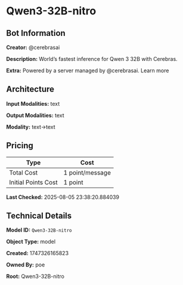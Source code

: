 # Qwen3-32B-nitro

## Bot Information

**Creator:** @cerebrasai

**Description:** World’s fastest inference for Qwen 3 32B with Cerebras.

**Extra:** Powered by a server managed by @cerebrasai. Learn more


## Architecture

**Input Modalities:** text

**Output Modalities:** text

**Modality:** text->text


## Pricing

| Type | Cost |
|------|------|
| Total Cost | 1 point/message |
| Initial Points Cost | 1 point |

**Last Checked:** 2025-08-05 23:38:20.884039


## Technical Details

**Model ID:** `Qwen3-32B-nitro`

**Object Type:** model

**Created:** 1747326165823

**Owned By:** poe

**Root:** Qwen3-32B-nitro
